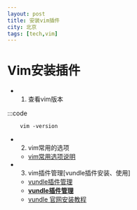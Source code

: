 ```yaml
---
layout: post
title: 安装vim插件
city: 北京
tags: [tech,vim]
---
```


Vim安装插件
==============
+ 1. 查看vim版本

:::code 
        
        vim -version

+ 2. vim常用的选项
    - [vim常用选项说明](https://github.com/AlloVince/vim-of-allovincehttps://github.com/AlloVince/vim-of-allovince)


+ 3. vim插件管理[vundle插件安装、使用]
    * [vundle插件管理](http://blog.csdn.net/jiaolongdy/article/details/17889787/)
    * [**vundle插件管理**](http://blog.csdn.net/sww_simpcity/article/details/18504071)
    * [vundle 官网安装教程](https://github.com/VundleVim/Vundle.vim/blob/v0.10.2/doc/vundle.txt#L234-L254)
    